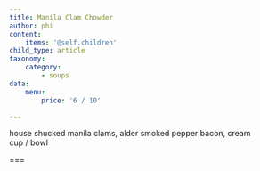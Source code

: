 ```yaml
---
title: Manila Clam Chowder
author: phi
content:
    items: '@self.children'
child_type: article
taxonomy:
    category:
        - soups
data:
    menu:
        price: '6 / 10'

---
```


house shucked manila clams, alder smoked pepper bacon,            cream<br>
cup / bowl 

===
